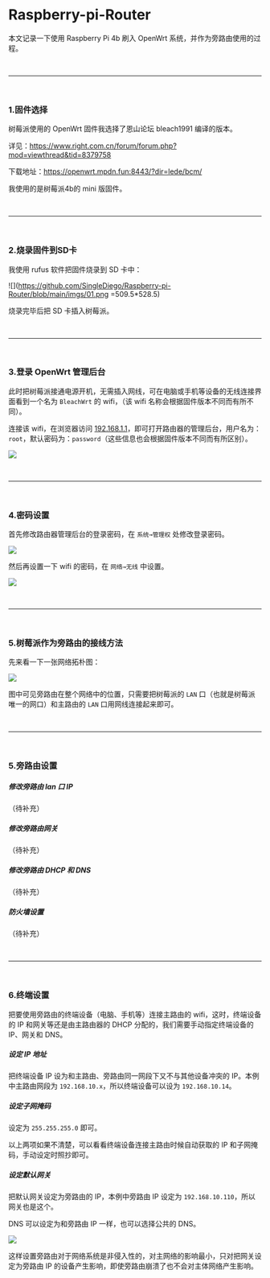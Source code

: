 # Raspberry-pi-Router

本文记录一下使用 Raspberry Pi 4b 刷入 OpenWrt 系统，并作为旁路由使用的过程。

<br>
<hr>
<br>

### 1.固件选择

树莓派使用的 OpenWrt 固件我选择了恩山论坛 bleach1991 编译的版本。

详见：https://www.right.com.cn/forum/forum.php?mod=viewthread&tid=8379758

下载地址：https://openwrt.mpdn.fun:8443/?dir=lede/bcm/

我使用的是树莓派4b的 mini 版固件。

<br>
<hr>
<br>

### 2.烧录固件到SD卡

我使用 rufus 软件把固件烧录到 SD 卡中：

![](https://github.com/SingleDiego/Raspberry-pi-Router/blob/main/imgs/01.png =509.5*528.5)

烧录完毕后把 SD 卡插入树莓派。

<br>
<hr>
<br>

### 3.登录 OpenWrt 管理后台

此时把树莓派接通电源开机，无需插入网线，可在电脑或手机等设备的无线连接界面看到一个名为 ``BleachWrt`` 的 wifi，（该 wifi 名称会根据固件版本不同而有所不同）。

连接该 wifi，在浏览器访问 [192.168.1.1](192.168.1.1)，即可打开路由器的管理后台，用户名为：``root``，默认密码为：``password``（这些信息也会根据固件版本不同而有所区别）。

![](https://github.com/SingleDiego/Raspberry-pi-Router/blob/main/imgs/02.png)

<br>
<hr>
<br>

### 4.密码设置

首先修改路由器管理后台的登录密码，在 ``系统→管理权`` 处修改登录密码。

![](https://github.com/SingleDiego/Raspberry-pi-Router/blob/main/imgs/03.png)

然后再设置一下 wifi 的密码，在 ``网络→无线`` 中设置。

![](https://github.com/SingleDiego/Raspberry-pi-Router/blob/main/imgs/06.jpg)


<br>
<hr>
<br>

### 5.树莓派作为旁路由的接线方法

先来看一下一张网络拓朴图：

![](https://github.com/SingleDiego/Raspberry-pi-Router/blob/main/imgs/04.png)

图中可见旁路由在整个网络中的位置，只需要把树莓派的 ``LAN`` 口（也就是树莓派唯一的网口）和主路由的 ``LAN`` 口用网线连接起来即可。

<br>
<hr>
<br>

### 5.旁路由设置

##### 修改旁路由 lan 口 IP

（待补充）

##### 修改旁路由网关

（待补充）

##### 修改旁路由 DHCP 和 DNS

（待补充）

##### 防火墙设置

（待补充）

<br>
<hr>
<br>

### 6.终端设置

把要使用旁路由的终端设备（电脑、手机等）连接主路由的 wifi，这时，终端设备的 IP 和网关等还是由主路由器的 DHCP 分配的，我们需要手动指定终端设备的 IP、网关和 DNS。

##### 设定 IP 地址

把终端设备 IP 设为和主路由、旁路由同一网段下又不与其他设备冲突的 IP。本例中主路由网段为 ``192.168.10.x``，所以终端设备可以设为 ``192.168.10.14``。

##### 设定子网掩码

设定为 ``255.255.255.0`` 即可。

以上两项如果不清楚，可以看看终端设备连接主路由时候自动获取的 IP 和子网掩码，手动设定时照抄即可。

##### 设定默认网关

把默认网关设定为旁路由的 IP，本例中旁路由 IP 设定为 ``192.168.10.110``，所以网关也是这个。

DNS 可以设定为和旁路由 IP 一样，也可以选择公共的 DNS。

![](https://github.com/SingleDiego/Raspberry-pi-Router/blob/main/imgs/05.png)

这样设置旁路由对于网络系统是非侵入性的，对主网络的影响最小，只对把网关设定为旁路由 IP 的设备产生影响，即使旁路由崩溃了也不会对主体网络产生影响。


